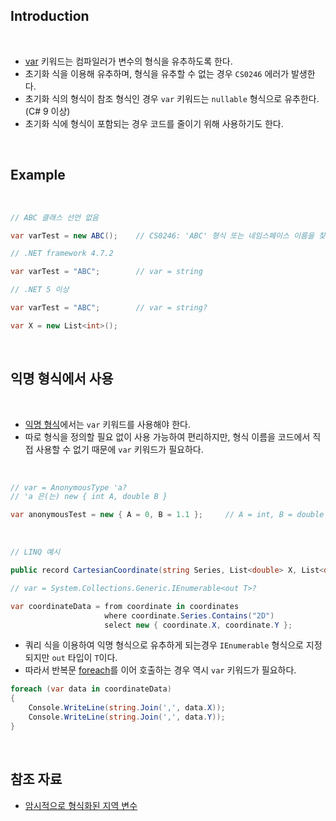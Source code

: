 ## Introduction

<br>

- [var](https://learn.microsoft.com/ko-kr/dotnet/csharp/language-reference/statements/declarations#implicitly-typed-local-variables) 키워드는 컴파일러가 변수의 형식을 유추하도록 한다.
- 초기화 식을 이용해 유추하며, 형식을 유추할 수 없는 경우 `CS0246` 에러가 발생한다.
- 초기화 식의 형식이 참조 형식인 경우 `var` 키워드는 `nullable` 형식으로 유추한다. (C# 9 이상)
- 초기화 식에 형식이 포함되는 경우 코드를 줄이기 위해 사용하기도 한다.

<br>

## Example

<br>

```cs
// ABC 클래스 선언 없음

var varTest = new ABC();    // CS0246: 'ABC' 형식 또는 네임스페이스 이름을 찾을 수 없습니다. using 지시문 또는 어셈블리 참조가 있는지 확인하세요.
```
```cs
// .NET framework 4.7.2

var varTest = "ABC";        // var = string

// .NET 5 이상

var varTest = "ABC";        // var = string?
```
```cs
var X = new List<int>();
```

<br>

## 익명 형식에서 사용

<br>

- [익명 형식](https://learn.microsoft.com/ko-kr/dotnet/csharp/fundamentals/types/anonymous-types)에서는 `var` 키워드를 사용해야 한다.
- 따로 형식을 정의할 필요 없이 사용 가능하여 편리하지만, 형식 이름을 코드에서 직접 사용할 수 없기 때문에 `var` 키워드가 필요하다.

<br>

```cs
// var = AnonymousType 'a?
// 'a 은(는) new { int A, double B }

var anonymousTest = new { A = 0, B = 1.1 };     // A = int, B = double
```

<br>

```cs
// LINQ 예시

public record CartesianCoordinate(string Series, List<double> X, List<double> Y);
```
```cs
// var = System.Collections.Generic.IEnumerable<out T>?

var coordinateData = from coordinate in coordinates
                     where coordinate.Series.Contains("2D")
                     select new { coordinate.X, coordinate.Y };
```

- 쿼리 식을 이용하여 익명 형식으로 유추하게 되는경우 `IEnumerable` 형식으로 지정되지만 `out` 타입이 `T`이다.
- 따라서 반복문 [foreach](https://learn.microsoft.com/ko-kr/dotnet/csharp/language-reference/statements/iteration-statements#the-foreach-statement)를 이어 호출하는 경우 역시 `var` 키워드가 필요하다.

```cs
foreach (var data in coordinateData)
{
    Console.WriteLine(string.Join(',', data.X));
    Console.WriteLine(string.Join(',', data.Y));
}
```

<br>

## 참조 자료

- [암시적으로 형식화된 지역 변수](https://learn.microsoft.com/ko-kr/dotnet/csharp/language-reference/statements/declarations#implicitly-typed-local-variables)